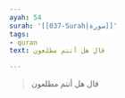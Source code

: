 ```yaml
---
ayah: 54
surah: '[[037-Surah|سورة]]'
tags:
- quran
text: قال هل أنتم مطلعون

---
```

> قال هل أنتم مطلعون
